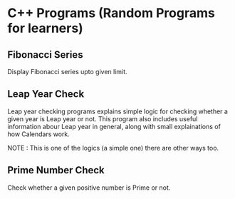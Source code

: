 # C++ Programs (Random Programs for learners)

## Fibonacci Series
Display Fibonacci series upto given limit.

## Leap Year Check
Leap year checking programs explains simple logic for checking whether a given year is Leap year or not.
This program also includes useful information abour Leap year in general, along with small explainations of how Calendars work.

NOTE : This is one of the logics (a simple one) there are other ways too.

## Prime Number Check
Check whether a given positive number is Prime or not.

